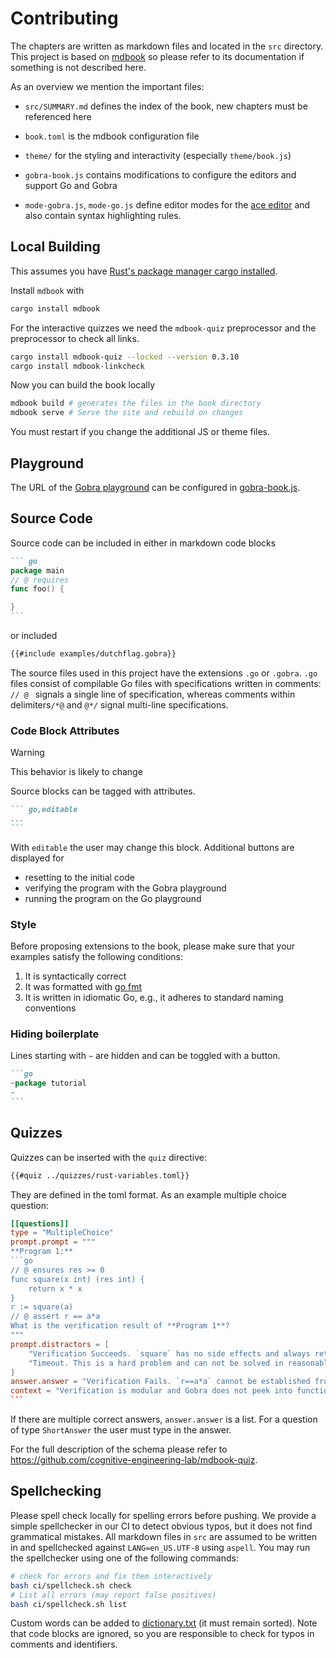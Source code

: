 # Contributing

The chapters are written as markdown files and located in the `src` directory.
This project is based on [mdbook](https://rust-lang.github.io/mdBook/) so please refer to its documentation if something is not described here.

As an overview we mention the important files:

- `src/SUMMARY.md` defines the index of the book, new chapters must be referenced here

- `book.toml` is the mdbook configuration file

- `theme/` for the styling and interactivity (especially `theme/book.js`)

- `gobra-book.js` contains modifications to configure the editors and support Go and Gobra
- `mode-gobra.js`, `mode-go.js` define editor modes for the [ace editor](https://ace.c9.io/) and also contain syntax highlighting rules.

## Local Building
This assumes you have [Rust's package manager cargo installed](https://doc.rust-lang.org/cargo/getting-started/installation.html).

Install `mdbook` with
``` sh
cargo install mdbook
```

For the interactive quizzes we need the `mdbook-quiz` preprocessor and the preprocessor to check all links.
``` sh
cargo install mdbook-quiz --locked --version 0.3.10
cargo install mdbook-linkcheck
```

Now you can build the book locally

``` sh
mdbook build # generates the files in the book directory
mdbook serve # Serve the site and rebuild on changes
```
You must restart if you change the additional JS or theme files.

## Playground
The URL of the
[Gobra playground](https://github.com/gottschali/gobra-playground)
can be configured in [gobra-book.js](gobra-book.js).
## Source Code
Source code can be included in either in markdown code blocks
````markdown
``` go
package main
// @ requires
func foo() {

}
```
````
or included
```markdown
{{#include examples/dutchflag.gobra}}
```

The source files used in this project have the extensions `.go` or `.gobra`. `.go` files consist of compilable Go files with specifications written in comments: `// @ ` signals a single line of specification, whereas comments within delimiters`/*@` and `@*/` signal multi-line specifications.


### Code Block Attributes
> [!WARNING]
> This behavior is likely to change

Source blocks can be tagged with attributes.
````markdown
``` go,editable
...
```
````
With `editable` the user may change this block.
Additional buttons are displayed for
- resetting to the initial code
- verifying the program with the Gobra playground
- running the program on the Go playground

### Style
Before proposing extensions to the book, please make sure that your examples satisfy the following conditions:
1. It is syntactically correct
2. It was formatted with [go fmt](https://go.dev/blog/gofmt)
3. It is written in idiomatic Go, e.g., it adheres to standard naming conventions

### Hiding boilerplate
Lines starting with `~` are hidden and can be toggled with a button.
````markdown
```go
~package tutorial
~
```
````

## Quizzes
Quizzes can be inserted with the `quiz` directive:
``` markdown
{{#quiz ../quizzes/rust-variables.toml}}
```
They are defined in the toml format.
As an example multiple choice question:
```` toml
[[questions]]
type = "MultipleChoice"
prompt.prompt = """
**Program 1:**
```go
// @ ensures res >= 0
func square(x int) (res int) {
	return x * x
}
r := square(a)
// @ assert r == a*a
What is the verification result of **Program 1**?
"""
prompt.distractors = [
	"Verification Succeeds. `square` has no side effects and always returns `a*a`. Hence the assertion passes.",
	"Timeout. This is a hard problem and can not be solved in reasonable time.",
]
answer.answer = "Verification Fails. `r==a*a` cannot be established from the postcondition."
context = "Verification is modular and Gobra does not peek into function definitions."
```
````
If there are multiple correct answers, `answer.answer` is a list.
For a question of type `ShortAnswer` the user must type in the answer.

For the full description of the schema please refer to <https://github.com/cognitive-engineering-lab/mdbook-quiz>.

## Spellchecking
Please spell check locally for spelling errors before pushing.
We provide a simple spellchecker in our CI to detect obvious typos, but it does not find grammatical mistakes.
All markdown files in `src` are  assumed to be written in and spellchecked against `LANG=en_US.UTF-8` using `aspell`.
You may run the spellchecker using one of the following commands:
```sh
# check for errors and fix them interactively
bash ci/spellcheck.sh check
# List all errors (may report false positives)
bash ci/spellcheck.sh list
```

Custom words can be added to [dictionary.txt](ci/dictionary.txt) (it must remain sorted).
Note that code blocks are ignored, so you are responsible to check for typos in comments and identifiers.


